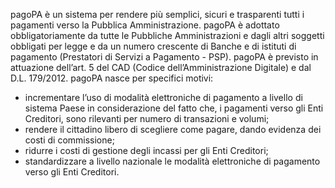 pagoPA è un sistema per rendere più semplici, sicuri e trasparenti tutti i pagamenti verso la Pubblica Amministrazione. pagoPA è adottato obbligatoriamente da tutte le Pubbliche Amministrazioni e dagli altri soggetti obbligati per legge e da un numero crescente di Banche e di istituti di pagamento (Prestatori di Servizi a Pagamento - PSP). pagoPA è previsto in attuazione dell’art. 5 del CAD (Codice dell’Amministrazione Digitale) e dal D.L. 179/2012. pagoPA nasce per specifici motivi:

- incrementare l’uso di modalità elettroniche di pagamento a livello di sistema Paese in considerazione del fatto che, i pagamenti verso gli Enti Creditori, sono rilevanti per numero di transazioni e volumi;
- rendere il cittadino libero di scegliere come pagare, dando evidenza dei costi di commissione;
- ridurre i costi di gestione degli incassi per gli Enti Creditori;
- standardizzare a livello nazionale le modalità elettroniche di pagamento verso gli Enti Creditori.